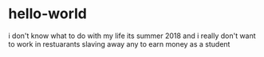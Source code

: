 # hello-world
i don't know what to do with my life
its summer 2018 and i really don't want to work in restuarants slaving away any to earn money as a student
